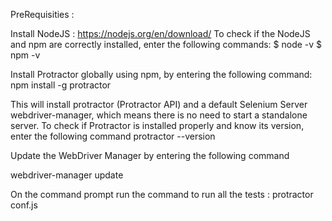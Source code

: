 PreRequisities : 

Install NodeJS : https://nodejs.org/en/download/
To check if the NodeJS and npm are correctly installed, enter the following commands:
$ node -v
$ npm -v

Install Protractor globally using npm, by entering the following command:
npm install -g protractor

This will install protractor (Protractor API) and a default Selenium Server webdriver-manager, which means there is no need to start a standalone server.
To check if Protractor is installed properly and know its version, enter the following command
protractor --version

Update the WebDriver Manager by entering the following command

webdriver-manager update

On the command prompt run the command to run all the tests : protractor conf.js